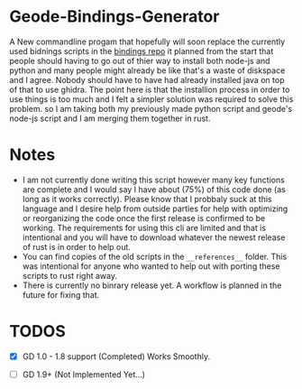 # Geode-Bindings-Generator
A New commandline progam that hopefully will soon replace the currently used bidnings scripts in the [bindings repo](https://github.com/geode-sdk/bindings)
it planned from the start that people should having to go out of thier way to install both node-js and python and many people might already be like 
that's a waste of diskspace and I agree. Nobody should have to have had already installed java on top of that to use ghidra. The point here
is that the installion process in order to use things is too much and I felt a simpler solution was required to solve this problem. 
so I am taking both my previously made python script and geode's node-js script and I am merging them together in rust. 

# Notes
- I am not currently done writing this script however many key functions are complete and I would say I have about (75%) of this code done (as long as it works correctly). Please know that I probbaly suck
at this language and I desire help from outside parties for help with optimizing or reorganizing the code once the first
release is confirmed to be working. The requirements for using this cli are limited and that is intentional and you will
have to download whatever the newest release of rust is in order to help out.
- You can find copies of the old scripts in the `__references__` folder. This was intentional for anyone who wanted to help out with porting these scripts to rust right away.
- There is currently no binrary release yet. A workflow is planned in the future for fixing that.


# TODOS 

- [X] GD 1.0 - 1.8 support (Completed) Works Smoothly.
- [ ] GD 1.9+ (Not Implemented Yet...)


